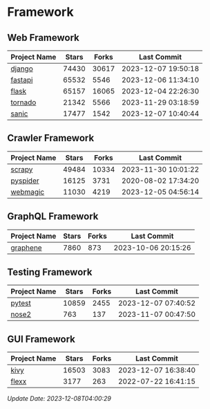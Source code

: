 # Framework

## Web Framework
| Project Name | Stars | Forks | Last Commit |
| ------------ | ----- | ----- | ----------- |
| [django](https://github.com/django/django) | 74430 | 30617 | 2023-12-07 19:50:18 |
| [fastapi](https://github.com/tiangolo/fastapi) | 65532 | 5546 | 2023-12-06 11:34:10 |
| [flask](https://github.com/pallets/flask) | 65157 | 16065 | 2023-12-04 22:26:30 |
| [tornado](https://github.com/tornadoweb/tornado) | 21342 | 5566 | 2023-11-29 03:18:59 |
| [sanic](https://github.com/sanic-org/sanic) | 17477 | 1542 | 2023-12-07 10:40:44 |

## Crawler Framework
| Project Name | Stars | Forks | Last Commit |
| ------------ | ----- | ----- | ----------- |
| [scrapy](https://github.com/scrapy/scrapy) | 49484 | 10334 | 2023-11-30 10:01:22 |
| [pyspider](https://github.com/binux/pyspider) | 16125 | 3731 | 2020-08-02 17:34:20 |
| [webmagic](https://github.com/code4craft/webmagic) | 11030 | 4219 | 2023-12-05 04:56:14 |

## GraphQL Framework
| Project Name | Stars | Forks | Last Commit |
| ------------ | ----- | ----- | ----------- |
| [graphene](https://github.com/graphql-python/graphene) | 7860 | 873 | 2023-10-06 20:15:26 |

## Testing Framework
| Project Name | Stars | Forks | Last Commit |
| ------------ | ----- | ----- | ----------- |
| [pytest](https://github.com/pytest-dev/pytest) | 10859 | 2455 | 2023-12-07 07:40:52 |
| [nose2](https://github.com/nose-devs/nose2) | 763 | 137 | 2023-11-07 00:47:50 |

## GUI Framework
| Project Name | Stars | Forks | Last Commit |
| ------------ | ----- | ----- | ----------- |
| [kivy](https://github.com/kivy/kivy) | 16503 | 3083 | 2023-12-07 16:38:40 |
| [flexx](https://github.com/flexxui/flexx) | 3177 | 263 | 2022-07-22 16:41:15 |

*Update Date: 2023-12-08T04:00:29*